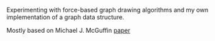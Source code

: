 Experimenting with force-based graph drawing algorithms and my own implementation of a graph data structure.


Mostly based on Michael J. McGuffin [paper](https://pdfs.semanticscholar.org/9f0f/5a1507b83f96bcedbf2b8971fde21948b086.pdf) 
